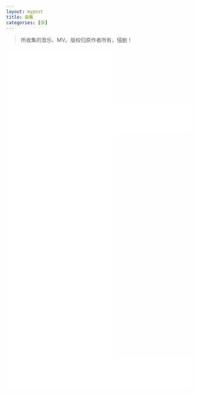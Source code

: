 ```yaml
---
layout: mypost
title: 曲集
categories: [杂]
---
```

<!--B站src中关闭弹幕，网易云音乐按格式来-->

> 所收集的音乐、MV。版权归原作者所有，侵删！

<!--i-->
<iframe src="//player.bilibili.com/player.html?aid=294497209&bvid=BV1uF41187TF&cid=447804870&page=1&danmaku=0" scrolling="no" border="0" frameborder="no" framespacing="0" allowfullscreen="true"> </iframe>


<!--o-->
<iframe src="//music.163.com/outchain/player?type=2&id=477982&auto=0&height=66" frameborder="0" width="100%" height="86px"></iframe>


<!--s-->
<iframe src="//player.bilibili.com/player.html?aid=511151900&bvid=BV1hu411C7cR&cid=589707719&page=1&danmaku=0" scrolling="no" border="0" frameborder="no" framespacing="0" allowfullscreen="true"> </iframe>
<iframe src="//player.bilibili.com/player.html?aid=23641&bvid=BV1Hx411c7Gh&cid=38957&page=1&danmaku=0" scrolling="no" border="0" frameborder="no" framespacing="0" allowfullscreen="true"> </iframe>
<iframe src="//player.bilibili.com/player.html?aid=806062962&bvid=BV1h34y1S7Gk&cid=422885085&page=1&danmaku=0" scrolling="no" border="0" frameborder="no" framespacing="0" allowfullscreen="true"> </iframe>
<iframe src="//player.bilibili.com/player.html?aid=67823978&bvid=BV1vJ411A7Yc&cid=117562180&page=1&danmaku=0" scrolling="no" border="0" frameborder="no" framespacing="0" allowfullscreen="true"> </iframe>
<iframe src="//music.163.com/outchain/player?type=2&id=489970551&auto=0&height=66" frameborder="0" width="100%" height="86px"></iframe>
